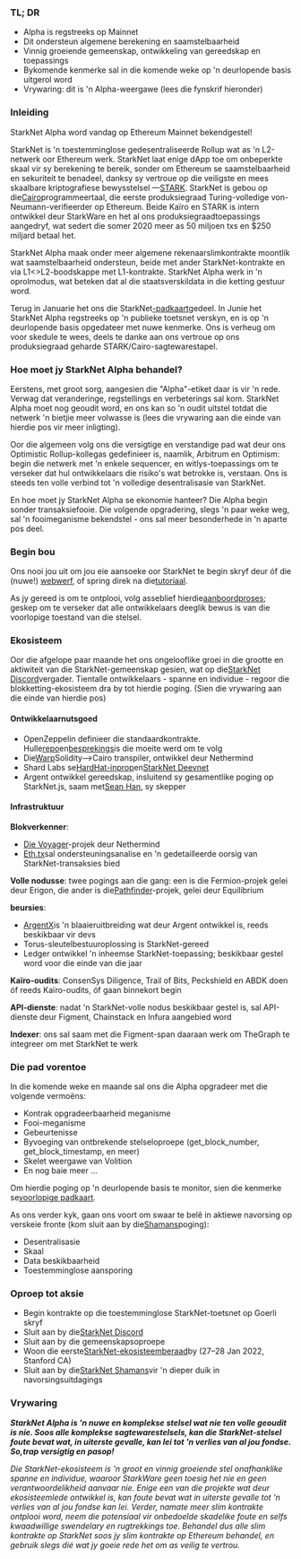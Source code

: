 ### TL; DR

* Alpha is regstreeks op Mainnet
* Dit ondersteun algemene berekening en saamstelbaarheid
* Vinnig groeiende gemeenskap, ontwikkeling van gereedskap en toepassings
* Bykomende kenmerke sal in die komende weke op 'n deurlopende basis uitgerol word
* Vrywaring: dit is 'n Alpha-weergawe (lees die fynskrif hieronder)

### Inleiding

StarkNet Alpha word vandag op Ethereum Mainnet bekendgestel!

StarkNet is 'n toestemminglose gedesentraliseerde Rollup wat as 'n L2-netwerk oor Ethereum werk. StarkNet laat enige dApp toe om onbeperkte skaal vir sy berekening te bereik, sonder om Ethereum se saamstelbaarheid en sekuriteit te benadeel, danksy sy vertroue op die veiligste en mees skaalbare kriptografiese bewysstelsel —[STARK](https://starkware.co/stark/). StarkNet is gebou op die[Cairo](https://starkware.co/cairo/)programmeertaal, die eerste produksiegraad Turing-volledige von-Neumann-verifieerder op Ethereum. Beide Kaïro en STARK is intern ontwikkel deur StarkWare en het al ons produksiegraadtoepassings aangedryf, wat sedert die somer 2020 meer as 50 miljoen txs en $250 miljard betaal het.

StarkNet Alpha maak onder meer algemene rekenaarslimkontrakte moontlik wat saamstelbaarheid ondersteun, beide met ander StarkNet-kontrakte en via L1<>L2-boodskappe met L1-kontrakte. StarkNet Alpha werk in 'n oprolmodus, wat beteken dat al die staatsverskildata in die ketting gestuur word.

Terug in Januarie het ons die StarkNet[-padkaart](https://medium.com/starkware/on-the-road-to-starknet-a-permissionless-stark-powered-l2-zk-rollup-83be53640880)gedeel. In Junie het StarkNet Alpha regstreeks op 'n publieke toetsnet verskyn, en is op 'n deurlopende basis opgedateer met nuwe kenmerke. Ons is verheug om voor skedule te wees, deels te danke aan ons vertroue op ons produksiegraad geharde STARK/Cairo-sagtewarestapel.

### Hoe moet jy StarkNet Alpha behandel?

Eerstens, met groot sorg, aangesien die "Alpha"-etiket daar is vir 'n rede. Verwag dat veranderinge, regstellings en verbeterings sal kom. StarkNet Alpha moet nog geoudit word, en ons kan so 'n oudit uitstel totdat die netwerk 'n bietjie meer volwasse is (lees die vrywaring aan die einde van hierdie pos vir meer inligting).

Oor die algemeen volg ons die versigtige en verstandige pad wat deur ons Optimistic Rollup-kollegas gedefinieer is, naamlik, Arbitrum en Optimism: begin die netwerk met 'n enkele sequencer, en witlys-toepassings om te verseker dat hul ontwikkelaars die risiko's wat betrokke is, verstaan. Ons is steeds ten volle verbind tot 'n volledige desentralisasie van StarkNet.

En hoe moet jy StarkNet Alpha se ekonomie hanteer? Die Alpha begin sonder transaksiefooie. Die volgende opgradering, slegs 'n paar weke weg, sal 'n fooimeganisme bekendstel - ons sal meer besonderhede in 'n aparte pos deel.

### Begin bou

Ons nooi jou uit om jou eie aansoeke oor StarkNet te begin skryf deur óf die (nuwe!) [webwerf](http://starknet.io/), of spring direk na die[tutoriaal](https://starknet.io/docs/).

As jy gereed is om te ontplooi, volg asseblief hierdie[aanboordproses](https://forms.reform.app/starkware/SN-Alpha-Contract-Deployment/l894lu); geskep om te verseker dat alle ontwikkelaars deeglik bewus is van die voorlopige toestand van die stelsel.

### Ekosisteem

Oor die afgelope paar maande het ons ongelooflike groei in die grootte en aktiwiteit van die StarkNet-gemeenskap gesien, wat op die[StarkNet Discord](https://discord.gg/uJ9HZTUk2Y)vergader. Tientalle ontwikkelaars - spanne en individue - regoor die blokketting-ekosisteem dra by tot hierdie poging. (Sien die vrywaring aan die einde van hierdie pos)

#### Ontwikkelaarnutsgoed

* OpenZeppelin definieer die standaardkontrakte. Hulle[repo](https://github.com/OpenZeppelin/cairo-contracts/tree/main/contracts)en[besprekings](https://github.com/OpenZeppelin/cairo-contracts/discussions)is die moeite werd om te volg
* Die[Warp](https://github.com/NethermindEth/warp)Solidity–>Cairo transpiler, ontwikkel deur Nethermind
* Shard Labs se[HardHat-inprop](https://github.com/Shard-Labs/starknet-hardhat-plugin)en[StarkNet Deevnet](https://github.com/Shard-Labs/starknet-devnet)
* Argent ontwikkel gereedskap, insluitend sy gesamentlike poging op StarkNet.js, saam met[Sean Han](https://twitter.com/seanjameshan), sy skepper

#### Infrastruktuur

**Blokverkenner**:

* [Die Voyager](http://voyager.online/)-projek deur Nethermind
* [Eth.tx](https://ethtx.info/)sal ondersteuningsanalise en 'n gedetailleerde oorsig van StarkNet-transaksies bied

**Volle nodusse**: twee pogings aan die gang: een is die Fermion-projek gelei deur Erigon, die ander is die[Pathfinder](https://github.com/eqlabs/pathfinder)-projek, gelei deur Equilibrium

**beursies**:

* [ArgentX](https://github.com/argentlabs/argent-x)is 'n blaaieruitbreiding wat deur Argent ontwikkel is, reeds beskikbaar vir devs
* Torus-sleutelbestuuroplossing is StarkNet-gereed
* Ledger ontwikkel 'n inheemse StarkNet-toepassing; beskikbaar gestel word voor die einde van die jaar

**Kaïro-oudits**: ConsenSys Diligence, Trail of Bits, Peckshield en ABDK doen óf reeds Kaïro-oudits, óf gaan binnekort begin

**API-dienste**: nadat 'n StarkNet-volle nodus beskikbaar gestel is, sal API-dienste deur Figment, Chainstack en Infura aangebied word

**Indexer**: ons sal saam met die Figment-span daaraan werk om TheGraph te integreer om met StarkNet te werk

### Die pad vorentoe

In die komende weke en maande sal ons die Alpha opgradeer met die volgende vermoëns:

* Kontrak opgradeerbaarheid meganisme
* Fooi-meganisme
* Gebeurtenisse
* Byvoeging van ontbrekende stelseloproepe (get_block_number, get_block_timestamp, en meer)
* Skelet weergawe van Volition
* En nog baie meer …

Om hierdie poging op 'n deurlopende basis te monitor, sien die kenmerke se[voorlopige padkaart](https://www.notion.so/starkware/StarkNet-Alpha-Features-Tentative-Roadmap-f2b8f5f25a2d4d1cb3265fb82a098c51).

As ons verder kyk, gaan ons voort om swaar te belê in aktiewe navorsing op verskeie fronte (kom sluit aan by die[Shamans](https://community.starknet.io/)poging):

* Desentralisasie
* Skaal
* Data beskikbaarheid
* Toestemminglose aansporing

### Oproep tot aksie

* Begin kontrakte op die toestemminglose StarkNet-toetsnet op Goerli skryf
* Sluit aan by die[StarkNet Discord](https://discord.gg/uJ9HZTUk2Y)
* Sluit aan by die gemeenskapsoproepe
* Woon die eerste[StarkNet-ekosisteemberaad](https://www.eventbrite.com/e/starknet-ecosystem-summit-2022-tickets-206671880157)by (27–28 Jan 2022, Stanford CA)
* Sluit aan by die[StarkNet Shamans](https://community.starknet.io/)vir 'n dieper duik in navorsingsuitdagings

### Vrywaring

***StarkNet Alpha is 'n nuwe en komplekse stelsel wat nie ten volle geoudit is nie. Soos alle komplekse sagtewarestelsels, kan die StarkNet-stelsel foute bevat wat, in uiterste gevalle, kan lei tot 'n verlies van al jou fondse. So,***trap versigtig en pasop!******

*Die StarkNet-ekosisteem is 'n groot en vinnig groeiende stel onafhanklike spanne en individue, waaroor StarkWare geen toesig het nie en geen verantwoordelikheid aanvaar nie. Enige een van die projekte wat deur ekosisteemlede ontwikkel is, kan foute bevat wat in uiterste gevalle tot 'n verlies van al jou fondse kan lei. Verder, namate meer slim kontrakte ontplooi word, neem die potensiaal vir onbedoelde skadelike foute en selfs kwaadwillige swendelary en rugtrekkings toe. Behandel dus alle slim kontrakte op StarkNet soos jy slim kontrakte op Ethereum behandel, en gebruik slegs dié wat jy goeie rede het om as veilig te vertrou.*